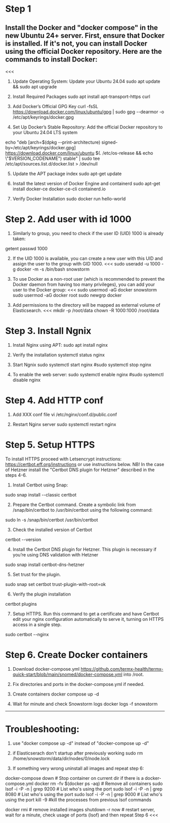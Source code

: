 # Step 1
Install the Docker and "docker compose" in the new Ubuntu 24+ server.
First, ensure that Docker is installed. If it's not, you can install Docker using the official Docker repository. Here are the commands to install Docker:
---
<<<
1. Update Operating System: Update your Ubuntu 24.04
sudo apt update && sudo apt upgrade

2. Install Required Packages
sudo apt install apt-transport-https curl

3. Add Docker’s Official GPG Key
curl -fsSL https://download.docker.com/linux/ubuntu/gpg | sudo gpg --dearmor -o /etc/apt/keyrings/docker.gpg

4. Set Up Docker’s Stable Repository: Add the official Docker repository to your Ubuntu 24.04 LTS system

echo "deb [arch=$(dpkg --print-architecture) signed-by=/etc/apt/keyrings/docker.gpg] https://download.docker.com/linux/ubuntu $(. /etc/os-release && echo \"$VERSION_CODENAME\") stable" | sudo tee /etc/apt/sources.list.d/docker.list > /dev/null

5. Update the APT package index
sudo apt-get update

6. Install the latest version of Docker Engine and containerd
sudo apt-get install docker-ce docker-ce-cli containerd.io

7. Verify Docker Installation
sudo docker run hello-world


# Step 2. Add user with id 1000
1. Similarly to group, you need to check if the user ID (UID) 1000 is already taken:

getent passwd 1000

2. If the UID 1000 is available, you can create a new user with this UID and assign the user to the group with GID 1000.
<<<
sudo useradd -u 1000 -g docker -m -s /bin/bash snowstorm
>>>

3.  To use Docker as a non-root user (which is recommended to prevent the Docker daemon from having too many privileges), you can add your user to the Docker group:
<<<
sudo usermod -aG docker snowstorm
sudo usermod -aG docker root
sudo newgrp docker
>>>

3. Add permissions to the directory will be mapped as external volume of Elasticsearch.
<<<
mkdir -p /root/data
chown -R 1000:1000 /root/data
>>>


# Step 3. Install Ngnix
1. Install Nginx using APT:
sudo apt install nginx

2. Verify the installation
systemctl status nginx

3. Start Ngnix
sudo systemctl start nginx
#sudo systemctl stop nginx

4. To enable the web server:
sudo systemctl enable nginx
#sudo systemctl disable nginx

# Step 4. Add HTTP conf
1. Add XXX conf file
vi /etc/nginx/conf.d/public.conf

2. Restart Nginx server
sudo systemctl restart nginx

# Step 5. Setup HTTPS 
To install HTTPS proceed with Letsencrypt instructions: https://certbot.eff.org/instructions or use instructions below.
NB! In the case of Hetzner install the "Certbot DNS plugin for Hetzner" described in the steps 4-6.

1. Install Certbot using Snap:

sudo snap install --classic certbot

2. Prepare the Certbot command. Create a symbolic link from /snap/bin/certbot to /usr/bin/certbot using the following command:

sudo ln -s /snap/bin/certbot /usr/bin/certbot

3. Check the installed version of Certbot

certbot --version

4. Install the Certbot DNS plugin for Hetzner. This plugin is necessary if you’re using DNS validation with Hetzner

sudo snap install certbot-dns-hetzner

5. Set trust for the plugin.

sudo snap set certbot trust-plugin-with-root=ok

6. Verify the plugin installation

certbot plugins

7. Setup HTTPS. Run this command to get a certificate and have Certbot edit your nginx configuration automatically to serve it, turning on HTTPS access in a single step.

sudo certbot --nginx


# Step 6. Create Docker containers
1. Download docker-compose.yml https://github.com/termx-health/termx-quick-start/blob/main/snomed/docker-compose.yml into /root.

2. Fix directories and ports in the docker-compose.yml if needed.

3. Create containers
docker compose up -d

4. Wait for minute and check Snowstorm logs 
docker logs -f snowstorm



-----------
# Troubleshooting:
1) use "docker compose up -d" instead of "docker-compose up -d"

2) if Elasticserach don't startup after previously working
sudo rm /home/snowstorm/data/dir/nodes/0/node.lock

3) If something very wrong uninstall all images and repeat step 6:
>>>
docker-compose down  # Stop container on current dir if there is a docker-compose.yml
docker rm -fv $(docker ps -aq)  # Remove all containers
sudo lsof -i -P -n | grep 9200  # List who's using the port
sudo lsof -i -P -n | grep 8080  # List who's using the port
sudo lsof -i -P -n | grep 9000  # List who's using the port
kill -9 <pid>   #kill the processes from previous lsof commands

docker rmi <imagename>  # remove installed images
shutdown -r now  # restart server, wait for a minute, check usage of ports (lsof) and then repeat Step 6
<<<
